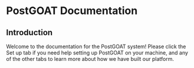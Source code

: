 # PostGOAT Documentation

## Introduction

Welcome to the documentation for the PostGOAT system! Please click the Set up tab if you need help setting up PostGOAT on your machine, and any of the other tabs to learn more about how we have built our platform.
